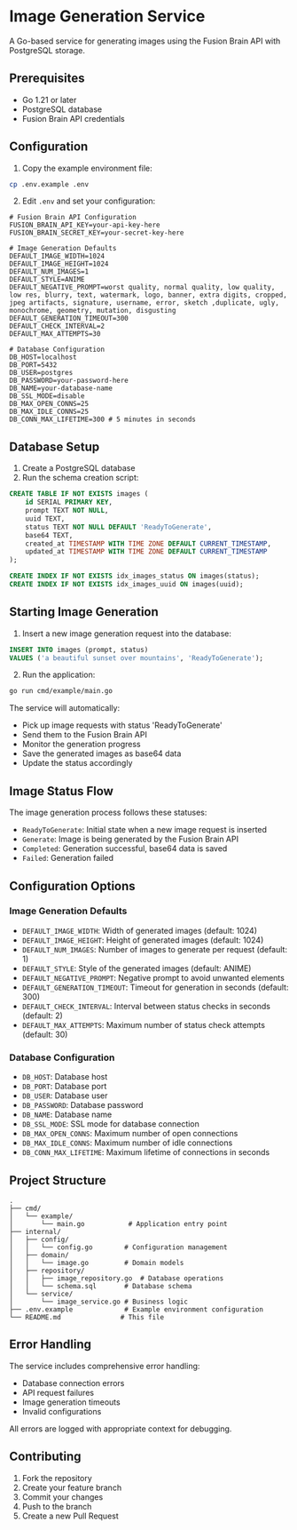 # Image Generation Service

A Go-based service for generating images using the Fusion Brain API with PostgreSQL storage.

## Prerequisites

- Go 1.21 or later
- PostgreSQL database
- Fusion Brain API credentials

## Configuration

1. Copy the example environment file:
```bash
cp .env.example .env
```

2. Edit `.env` and set your configuration:
```env
# Fusion Brain API Configuration
FUSION_BRAIN_API_KEY=your-api-key-here
FUSION_BRAIN_SECRET_KEY=your-secret-key-here

# Image Generation Defaults
DEFAULT_IMAGE_WIDTH=1024
DEFAULT_IMAGE_HEIGHT=1024
DEFAULT_NUM_IMAGES=1
DEFAULT_STYLE=ANIME
DEFAULT_NEGATIVE_PROMPT=worst quality, normal quality, low quality, low res, blurry, text, watermark, logo, banner, extra digits, cropped, jpeg artifacts, signature, username, error, sketch ,duplicate, ugly, monochrome, geometry, mutation, disgusting
DEFAULT_GENERATION_TIMEOUT=300
DEFAULT_CHECK_INTERVAL=2
DEFAULT_MAX_ATTEMPTS=30

# Database Configuration
DB_HOST=localhost
DB_PORT=5432
DB_USER=postgres
DB_PASSWORD=your-password-here
DB_NAME=your-database-name
DB_SSL_MODE=disable
DB_MAX_OPEN_CONNS=25
DB_MAX_IDLE_CONNS=25
DB_CONN_MAX_LIFETIME=300 # 5 minutes in seconds
```

## Database Setup

1. Create a PostgreSQL database
2. Run the schema creation script:
```sql
CREATE TABLE IF NOT EXISTS images (
    id SERIAL PRIMARY KEY,
    prompt TEXT NOT NULL,
    uuid TEXT,
    status TEXT NOT NULL DEFAULT 'ReadyToGenerate',
    base64 TEXT,
    created_at TIMESTAMP WITH TIME ZONE DEFAULT CURRENT_TIMESTAMP,
    updated_at TIMESTAMP WITH TIME ZONE DEFAULT CURRENT_TIMESTAMP
);

CREATE INDEX IF NOT EXISTS idx_images_status ON images(status);
CREATE INDEX IF NOT EXISTS idx_images_uuid ON images(uuid);
```

## Starting Image Generation

1. Insert a new image generation request into the database:
```sql
INSERT INTO images (prompt, status) 
VALUES ('a beautiful sunset over mountains', 'ReadyToGenerate');
```

2. Run the application:
```bash
go run cmd/example/main.go
```

The service will automatically:
- Pick up image requests with status 'ReadyToGenerate'
- Send them to the Fusion Brain API
- Monitor the generation progress
- Save the generated images as base64 data
- Update the status accordingly

## Image Status Flow

The image generation process follows these statuses:
- `ReadyToGenerate`: Initial state when a new image request is inserted
- `Generate`: Image is being generated by the Fusion Brain API
- `Completed`: Generation successful, base64 data is saved
- `Failed`: Generation failed

## Configuration Options

### Image Generation Defaults
- `DEFAULT_IMAGE_WIDTH`: Width of generated images (default: 1024)
- `DEFAULT_IMAGE_HEIGHT`: Height of generated images (default: 1024)
- `DEFAULT_NUM_IMAGES`: Number of images to generate per request (default: 1)
- `DEFAULT_STYLE`: Style of the generated images (default: ANIME)
- `DEFAULT_NEGATIVE_PROMPT`: Negative prompt to avoid unwanted elements
- `DEFAULT_GENERATION_TIMEOUT`: Timeout for generation in seconds (default: 300)
- `DEFAULT_CHECK_INTERVAL`: Interval between status checks in seconds (default: 2)
- `DEFAULT_MAX_ATTEMPTS`: Maximum number of status check attempts (default: 30)

### Database Configuration
- `DB_HOST`: Database host
- `DB_PORT`: Database port
- `DB_USER`: Database user
- `DB_PASSWORD`: Database password
- `DB_NAME`: Database name
- `DB_SSL_MODE`: SSL mode for database connection
- `DB_MAX_OPEN_CONNS`: Maximum number of open connections
- `DB_MAX_IDLE_CONNS`: Maximum number of idle connections
- `DB_CONN_MAX_LIFETIME`: Maximum lifetime of connections in seconds

## Project Structure

```
.
├── cmd/
│   └── example/
│       └── main.go           # Application entry point
├── internal/
│   ├── config/
│   │   └── config.go        # Configuration management
│   ├── domain/
│   │   └── image.go         # Domain models
│   ├── repository/
│   │   ├── image_repository.go  # Database operations
│   │   └── schema.sql       # Database schema
│   └── service/
│       └── image_service.go # Business logic
├── .env.example             # Example environment configuration
└── README.md               # This file
```

## Error Handling

The service includes comprehensive error handling:
- Database connection errors
- API request failures
- Image generation timeouts
- Invalid configurations

All errors are logged with appropriate context for debugging.

## Contributing

1. Fork the repository
2. Create your feature branch
3. Commit your changes
4. Push to the branch
5. Create a new Pull Request